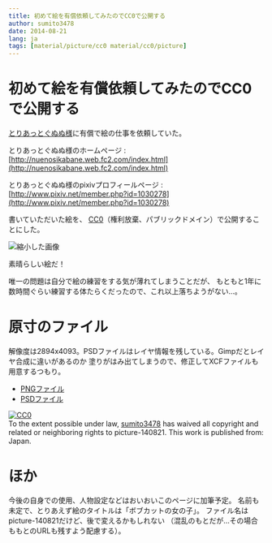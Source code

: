 ```yaml
---
title: 初めて絵を有償依頼してみたのでCC0で公開する
author: sumito3478
date: 2014-08-21
lang: ja
tags: [material/picture/cc0 material/cc0/picture]
---
```


# 初めて絵を有償依頼してみたのでCC0で公開する

[とりあっとぐぬぬ様](http://nuenosikabane.web.fc2.com/index.html)に有償で絵の仕事を依頼していた。

とりあっとぐぬぬ様のホームページ
:   [http://nuenosikabane.web.fc2.com/index.html](http://nuenosikabane.web.fc2.com/index.html)

とりあっとぐぬぬ様のpixivプロフィールページ
:   [http://www.pixiv.net/member.php?id=1030278](http://www.pixiv.net/member.php?id=1030278)

書いていただいた絵を、
[CC0](http://sciencecommons.jp/cc0/about)（権利放棄、パブリックドメイン）で公開することにした。

![縮小した画像](../annex/picture-140821-300x724.png)

素晴らしい絵だ！

唯一の問題は自分で絵の練習をする気が薄れてしまうことだが、
もともと1年に数時間ぐらい練習する体たらくだったので、これ以上落ちようがない…。

# 原寸のファイル

解像度は2894x4093。PSDファイルはレイヤ情報を残している。Gimpだとレイヤ合成に違いがあるのか
塗りがはみ出てしまうので、修正してXCFファイルも用意するつもり。

- [PNGファイル](../annex/picture-140821.png)
- [PSDファイル](../annex/picture-140821.psd)

<div class="notes">
<p xmlns:dct="http://purl.org/dc/terms/" xmlns:vcard="http://www.w3.org/2001/vcard-rdf/3.0#">
  <a rel="license"
     href="http://creativecommons.org/publicdomain/zero/1.0/">
    <img src="http://i.creativecommons.org/p/zero/1.0/88x31.png" style="border-style: none;" alt="CC0" />
  </a>
  <br />
  To the extent possible under law,
  <a rel="dct:publisher"
     href="http://sld.sumito3478.info/article/picture-140821.html">
    <span property="dct:title">sumito3478</span></a>
  has waived all copyright and related or neighboring rights to
  <span property="dct:title">picture-140821</span>.
This work is published from:
<span property="vcard:Country" datatype="dct:ISO3166"
      content="JP" about="http://sld.sumito3478.info/article/picture-140821.html">
  Japan</span>.
</p>
</div>

# ほか

今後の自身での使用、人物設定などはおいおいこのページに加筆予定。
名前も未定で、とりあえず絵のタイトルは「ボブカットの女の子」。
ファイル名はpicture-140821だけど、後で変えるかもしれない
（混乱のもとだが…その場合ももとのURLも残すよう配慮する）。


